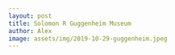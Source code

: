 ```yaml
---
layout: post
title: Solomon R Guggenheim Museum
author: Alex
image: assets/img/2019-10-29-guggenheim.jpeg
---
```

